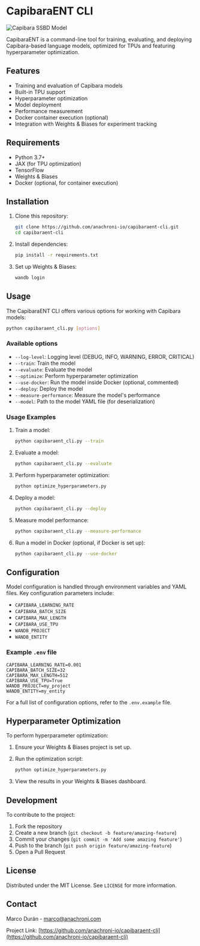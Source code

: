 # CapibaraENT CLI

![Capibara SSBD Model](/src/public/capi33B2.webp)

CapibaraENT is a command-line tool for training, evaluating, and deploying Capibara-based language models, optimized for TPUs and featuring hyperparameter optimization.

## Features

- Training and evaluation of Capibara models
- Built-in TPU support
- Hyperparameter optimization
- Model deployment
- Performance measurement
- Docker container execution (optional)
- Integration with Weights & Biases for experiment tracking

## Requirements

- Python 3.7+
- JAX (for TPU optimization)
- TensorFlow
- Weights & Biases
- Docker (optional, for container execution)

## Installation

1. Clone this repository:

   ```bash
   git clone https://github.com/anachroni-io/capibaraent-cli.git
   cd capibaraent-cli
   ```

2. Install dependencies:

   ```bash
   pip install -r requirements.txt
   ```

3. Set up Weights & Biases:

   ```bash
   wandb login
   ```

## Usage

The CapibaraENT CLI offers various options for working with Capibara models:

```bash
python capibaraent_cli.py [options]
```

### Available options

- `--log-level`: Logging level (DEBUG, INFO, WARNING, ERROR, CRITICAL)
- `--train`: Train the model
- `--evaluate`: Evaluate the model
- `--optimize`: Perform hyperparameter optimization
- `--use-docker`: Run the model inside Docker (optional, commented)
- `--deploy`: Deploy the model
- `--measure-performance`: Measure the model's performance
- `--model`: Path to the model YAML file (for deserialization)

### Usage Examples

1. Train a model:

   ```bash
   python capibaraent_cli.py --train
   ```

2. Evaluate a model:

   ```bash
   python capibaraent_cli.py --evaluate
   ```

3. Perform hyperparameter optimization:

   ```bash
   python optimize_hyperparameters.py
   ```

4. Deploy a model:

   ```bash
   python capibaraent_cli.py --deploy
   ```

5. Measure model performance:

   ```bash
   python capibaraent_cli.py --measure-performance
   ```

6. Run a model in Docker (optional, if Docker is set up):

   ```bash
   python capibaraent_cli.py --use-docker
   ```

## Configuration

Model configuration is handled through environment variables and YAML files. Key configuration parameters include:

- `CAPIBARA_LEARNING_RATE`
- `CAPIBARA_BATCH_SIZE`
- `CAPIBARA_MAX_LENGTH`
- `CAPIBARA_USE_TPU`
- `WANDB_PROJECT`
- `WANDB_ENTITY`

### Example `.env` file

```env
CAPIBARA_LEARNING_RATE=0.001
CAPIBARA_BATCH_SIZE=32
CAPIBARA_MAX_LENGTH=512
CAPIBARA_USE_TPU=True
WANDB_PROJECT=my_project
WANDB_ENTITY=my_entity
```

For a full list of configuration options, refer to the `.env.example` file.

## Hyperparameter Optimization

To perform hyperparameter optimization:

1. Ensure your Weights & Biases project is set up.
2. Run the optimization script:

   ```bash
   python optimize_hyperparameters.py
   ```

3. View the results in your Weights & Biases dashboard.

## Development

To contribute to the project:

1. Fork the repository
2. Create a new branch (`git checkout -b feature/amazing-feature`)
3. Commit your changes (`git commit -m 'Add some amazing feature'`)
4. Push to the branch (`git push origin feature/amazing-feature`)
5. Open a Pull Request

## License

Distributed under the MIT License. See `LICENSE` for more information.

## Contact

Marco Durán - <marco@anachroni.com>

Project Link: [https://github.com/anachroni-io/capibaraent-cli](https://github.com/anachroni-io/capibaraent-cli)
